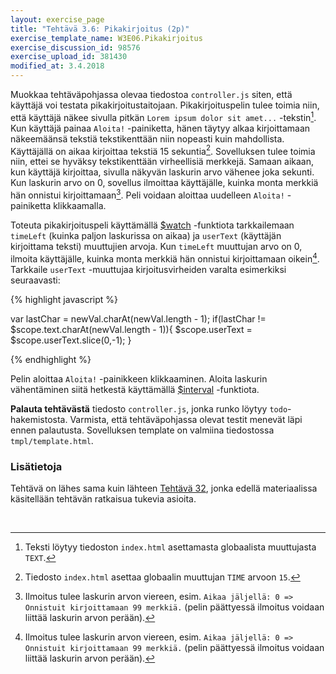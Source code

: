 ```yaml
---
layout: exercise_page
title: "Tehtävä 3.6: Pikakirjoitus (2p)"
exercise_template_name: W3E06.Pikakirjoitus
exercise_discussion_id: 98576
exercise_upload_id: 381430
modified_at: 3.4.2018
---
```


 Muokkaa tehtäväpohjassa olevaa tiedostoa `controller.js` siten, että käyttäjä voi testata pikakirjoitustaitojaan. Pikakirjoituspelin tulee toimia niin, että käyttäjä näkee sivulla pitkän `Lorem ipsum dolor sit amet...` -tekstin[^2]. Kun käyttäjä painaa `Aloita!` -painiketta, hänen täytyy alkaa kirjoittamaan näkeemäänsä tekstiä tekstikenttään niin nopeasti kuin mahdollista. Käyttäjällä on aikaa kirjoittaa tekstiä 15 sekuntia[^3]. Sovelluksen tulee toimia niin, ettei se hyväksy tekstikenttään virheellisiä merkkejä. Samaan aikaan, kun käyttäjä kirjoittaa, sivulla näkyvän laskurin arvo vähenee joka sekunti. Kun laskurin arvo on 0, sovellus ilmoittaa käyttäjälle, kuinka monta merkkiä hän onnistui kirjoittamaan[^4]. Peli voidaan aloittaa uudelleen `Aloita!` -painiketta klikkaamalla.

Toteuta pikakirjoituspeli käyttämällä [$watch][watch] -funktiota tarkkailemaan `timeLeft` (kuinka paljon laskurissa on aikaa) ja `userText` (käyttäjän kirjoittama teksti) muuttujien  arvoja. Kun `timeLeft` muuttujan arvo on 0, ilmoita käyttäjälle, kuinka monta merkkiä hän onnistui kirjoittamaan oikein[^4]. Tarkkaile `userText` -muuttujaa kirjoitusvirheiden varalta esimerkiksi seuraavasti:

[^2]: Teksti löytyy tiedoston `index.html` asettamasta globaalista muuttujasta `TEXT`.
[^3]: Tiedosto `index.html` asettaa globaalin muuttujan `TIME` arvoon `15`.
[^4]: Ilmoitus tulee  laskurin arvon viereen, esim. `Aikaa jäljellä: 0 => Onnistuit kirjoittamaan 99 merkkiä.` (pelin päättyessä ilmoitus voidaan liittää laskurin arvon perään).

[watch]: https://docs.angularjs.org/api/ng/type/$rootScope.Scope#$watch

{% highlight javascript %}

   var lastChar = newVal.charAt(newVal.length - 1);
   if(lastChar != $scope.text.charAt(newVal.length - 1)){
      $scope.userText = $scope.userText.slice(0,-1);
   }

{% endhighlight %}

Pelin aloittaa `Aloita!` -painikkeen klikkaaminen. Aloita laskurin vähentäminen siitä hetkestä käyttämällä [$interval][interval] -funktiota.  

[interval]: https://docs.angularjs.org/api/ng/service/$interval

**Palauta tehtävästä**  tiedosto `controller.js`, jonka runko löytyy `todo`-hakemistosta. Varmista, että tehtäväpohjassa olevat testit menevät läpi ennen palautusta. Sovelluksen template on valmiina tiedostossa `tmpl/template.html`.

### Lisätietoja

Tehtävä on lähes sama kuin lähteen
[Tehtävä 32][tehtävä-32], jonka edellä materiaalissa käsitellään tehtävän ratkaisua tukevia asioita.

[tehtävä-32]: http://web-selainohjelmointi.github.io/#vk-4-t32

<br/>
